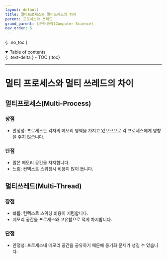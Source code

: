 ```yaml
---
layout: default
title: 멀티프로세스와 멀티쓰레드의 차이
parent: 프로세스와 쓰레드
grand_parent: 컴퓨터공학(Computer Science)
nav_order: 6
---
```


{: .no_toc }
<details open markdown="block">
  <summary>
    Table of contents
  </summary>
  {: .text-delta }
- TOC
{:toc}
</details>

---

# 멀티 프로세스와 멀티 쓰레드의 차이

## 멀티프로세스(Multi-Process)

### 장점
- 안정성: 프로세스는 각자의 메모리 영역을 가지고 있으므으로 각 프로세스에게 영향을 주지 않습니다.

### 단점
- 많은 메모리 공간을 차지합니다.
- 느림: 컨택스트 스위칭시 비용이 많이 듭니다.

## 멀티쓰레드(Multi-Thread)

### 장점
- 빠름: 컨텍스트 스위칭 비용이 저렴합니다.
- 메모리 공간을 프로세스와 고유함으로 적게 차지합니다.
### 단점
- 안정성: 프로세스내 메모리 공간을 공유하기 때문에 동기화 문제가 생길 수 있습니다.